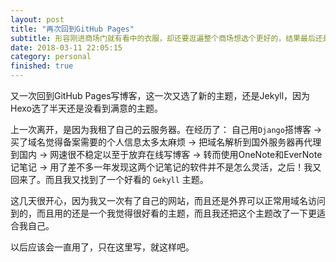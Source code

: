 ```yaml
---
layout: post
title: "再次回到GitHub Pages"
subtitle: 形容刚进商场门就有看中的衣服，却还要逛遍整个商场想选个更好的，结果最后还是买了第一次看中的衣服的那种感觉。
date: 2018-03-11 22:05:15
category: personal
finished: true
---
```


又一次回到GitHub Pages写博客，这一次又选了新的主题，还是Jekyll，因为Hexo选了半天还是没看到满意的主题。

上一次离开，是因为我租了自己的云服务器。在经历了： 自己用`Django`搭博客 -> 买了域名觉得备案需要的个人信息太多太麻烦 -> 把域名解析到国外服务器再代理到国内 -> 网速很不稳定以至于放弃在线写博客 -> 转而使用OneNote和EverNote记笔记 -> 用了差不多一年发现这两个记笔记的软件并不是怎么灵活，之后！我又回来了。而且我又找到了一个好看的 `Gekyll` 主题。

这几天很开心，因为我又一次有了自己的网站，而且还是外界可以正常用域名访问到的，而且用的还是一个我觉得很好看的主题，而且我还把这个主题改了一下更适合我自己。

以后应该会一直用了，只在这里写，就这样吧。